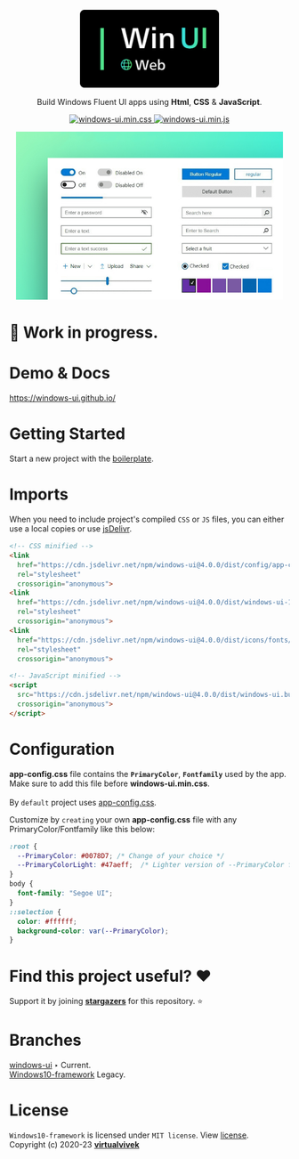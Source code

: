 <p align="center"> 
  <img src="src/assets/logo.png" width="250" />
</p>

<p align="center">Build Windows Fluent UI apps using <b>Html</b>, <b>CSS</b> & <b>JavaScript</b>.</p>

<meta name='keywords' content='Windows10, FluentUI, html, css, js'>
<meta name='description' content='Build Windows Fluent UI apps or electron apps using html,css & js'>
<meta name='author' content='Vivek Verma'>

<p align="center">
  
  <a href="https://github.com/virtualvivek/windows-ui/tree/main/dist/windows-ui-11.min.css">
    <img src="https://img.shields.io/github/size/virtualvivek/windows-ui/dist/windows-ui-11.min.css?style=flat-square&logo=css3&color=1572B6&label=windows-ui.min.css" alt="windows-ui.min.css" />
  </a>
  
  <a href="https://github.com/virtualvivek/windows-ui/tree/main/dist/windows-ui.min.js">
    <img src="https://img.shields.io/github/size/virtualvivek/windows-ui/dist/windows-ui.min.js?style=flat-square&logo=JavaScript&color=F7DF1E&label=windows-ui.min.js" alt="windows-ui.min.js" />
  </a>
   
</p>


<p align="center"><img src="src/assets/preview.jpg" width="480" /></p>

# 🚧 Work in progress.

# Demo & Docs
https://windows-ui.github.io/


<h1>Getting Started</h1>

Start a new project with the [boilerplate](https://github.com/virtualvivek/windows-ui/tree/master/boilerplate).

# Imports
When you need to include project's compiled `CSS` or `JS` files,
you can either use a local copies or use [jsDelivr](https://www.jsdelivr.com/).

```html
<!-- CSS minified -->
<link
  href="https://cdn.jsdelivr.net/npm/windows-ui@4.0.0/dist/config/app-config.css.css"
  rel="stylesheet"
  crossorigin="anonymous">
<link
  href="https://cdn.jsdelivr.net/npm/windows-ui@4.0.0/dist/windows-ui-11.min.css"
  rel="stylesheet"
  crossorigin="anonymous">
<link
  href="https://cdn.jsdelivr.net/npm/windows-ui@4.0.0/dist/icons/fonts/fonts.min.css"
  rel="stylesheet"
  crossorigin="anonymous">
```
```html
<!-- JavaScript minified -->
<script
  src="https://cdn.jsdelivr.net/npm/windows-ui@4.0.0/dist/windows-ui.bundle.min.js"
  crossorigin="anonymous">
</script>
```

# Configuration

**app-config.css** file contains the **`PrimaryColor`**, **`Fontfamily`** used by the app.<br/>
Make sure to add this file before **windows-ui.min.css**.<br/><br/>
By `default` project uses <a href="dist/config/app-config.css">app-config.css</a>.<br>

Customize by `creating` your own **app-config.css** file with any PrimaryColor/Fontfamily like this below:

  
```css
:root {
  --PrimaryColor: #0078D7; /* Change of your choice */
  --PrimaryColorLight: #47aeff;  /* Lighter version of --PrimaryColor for DarkMode */
}
body {
  font-family: "Segoe UI";
}
::selection {
  color: #ffffff;
  background-color: var(--PrimaryColor);
}
```


# Find this project useful? :heart:
Support it by joining [**stargazers**](https://github.com/virtualvivek/windows-ui/stargazers) for this repository. :star:

# Branches

[windows-ui](https://github.com/virtualvivek/windows-ui)  ‣ Current. <br/>
[Windows10-framework](https://github.com/virtualvivek/windows-ui/tree/Windows10-framework) Legacy.

# License

`Windows10-framework` is licensed under `MIT license`. View [license](https://github.com/virtualvivek/windows-ui/blob/master/LICENSE).<br>
Copyright (c) 2020-23 [**virtualvivek**](https://github.com/virtualvivek)
